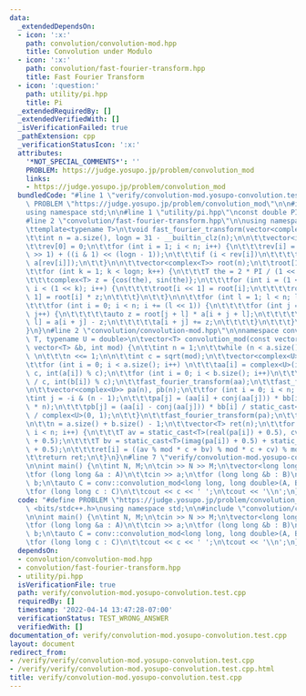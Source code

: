 ```yaml
---
data:
  _extendedDependsOn:
  - icon: ':x:'
    path: convolution/convolution-mod.hpp
    title: Convolution under Modulo
  - icon: ':x:'
    path: convolution/fast-fourier-transform.hpp
    title: Fast Fourier Transform
  - icon: ':question:'
    path: utility/pi.hpp
    title: Pi
  _extendedRequiredBy: []
  _extendedVerifiedWith: []
  _isVerificationFailed: true
  _pathExtension: cpp
  _verificationStatusIcon: ':x:'
  attributes:
    '*NOT_SPECIAL_COMMENTS*': ''
    PROBLEM: https://judge.yosupo.jp/problem/convolution_mod
    links:
    - https://judge.yosupo.jp/problem/convolution_mod
  bundledCode: "#line 1 \"verify/convolution-mod.yosupo-convolution.test.cpp\"\n#define\
    \ PROBLEM \"https://judge.yosupo.jp/problem/convolution_mod\"\n\n#include <bits/stdc++.h>\n\
    using namespace std;\n\n#line 1 \"utility/pi.hpp\"\nconst double PI = acos(-1);\n\
    #line 2 \"convolution/fast-fourier-transform.hpp\"\n\nusing namespace conv {\n\
    \ttemplate<typename T>\n\tvoid fast_fourier_transform(vector<complex<T>> &a) {\n\
    \t\tint n = a.size(), logn = 31 - __builtin_clz(n);\n\n\t\tvector<int> rev(n);\n\
    \t\trev[0] = 0;\n\t\tfor (int i = 1; i < n; i++) {\n\t\t\trev[i] = (rev[i >> 1]\
    \ >> 1) + ((i & 1) << (logn - 1));\n\t\t\tif (i < rev[i])\n\t\t\t\tswap(a[i],\
    \ a[rev[i]]);\n\t\t}\n\n\t\tvector<complex<T>> root(n);\n\t\troot[1] = {1, 0};\n\
    \t\tfor (int k = 1; k < logn; k++) {\n\t\t\tT the = 2 * PI / (1 << (k + 1));\n\
    \t\t\tcomplex<T> z = {cos(the), sin(the)};\n\t\t\tfor (int i = (1 << (k - 1));\
    \ i < (1 << k); i++) {\n\t\t\t\troot[i << 1] = root[i];\n\t\t\t\troot[i << 1 |\
    \ 1] = root[i] * z;\n\t\t\t}\n\t\t}\n\n\t\tfor (int l = 1; l < n; l <<= 1) {\n\
    \t\t\tfor (int i = 0; i < n; i += (l << 1)) {\n\t\t\t\tfor (int j = 0; j < l;\
    \ j++) {\n\t\t\t\t\tauto z = root[j + l] * a[i + j + l];\n\t\t\t\t\ta[i + j +\
    \ l] = a[i + j] - z;\n\t\t\t\t\ta[i + j] += z;\n\t\t\t\t}\n\t\t\t}\n\t\t}\n\t\
    }\n}\n#line 2 \"convolution/convolution-mod.hpp\"\n\nnamespace conv {\n\ttemplate<typename\
    \ T, typename U = double>\n\tvector<T> convolution_mod(const vector<T> &a, const\
    \ vector<T> &b, int mod) {\n\t\tint n = 1;\n\t\twhile (n < a.size() + b.size())\
    \ \n\t\t\tn <<= 1;\n\n\t\tint c = sqrt(mod);\n\t\tvector<complex<U>> aa(n), bb(n);\n\
    \t\tfor (int i = 0; i < a.size(); i++) \n\t\t\taa[i] = complex<U>(int(a[i]) /\
    \ c, int(a[i]) % c);\n\t\tfor (int i = 0; i < b.size(); i++)\n\t\t\tbb[i] = complex<U>(int(b[i])\
    \ / c, int(b[i]) % c);\n\t\tfast_fourier_transform(aa);\n\t\tfast_fourier_transform(bb);\n\
    \n\t\tvector<complex<U>> pa(n), pb(n);\n\t\tfor (int i = 0; i < n; i++) {\n\t\t\
    \tint j = -i & (n - 1);\n\t\t\tpa[j] = (aa[i] + conj(aa[j])) * bb[i] / static_cast<U>(2.0\
    \ * n);\n\t\t\tpb[j] = (aa[i] - conj(aa[j])) * bb[i] / static_cast<U>(2.0 * n)\
    \ / complex<U>(0, 1);\n\t\t}\n\t\tfast_fourier_transform(pa);\n\t\tfast_fourier_transform(pb);\n\
    \n\t\tn = a.size() + b.size() - 1;\n\t\tvector<T> ret(n);\n\t\tfor (int i = 0;\
    \ i < n; i++) {\n\t\t\tT av = static_cast<T>(real(pa[i]) + 0.5), cv = static_cast<T>(imag(pb[i])\
    \ + 0.5);\n\t\t\tT bv = static_cast<T>(imag(pa[i]) + 0.5) + static_cast<T>(real(pb[i])\
    \ + 0.5);\n\t\t\tret[i] = ((av % mod * c + bv) % mod * c + cv) % mod;\n\t\t}\n\
    \t\treturn ret;\n\t}\n}\n#line 7 \"verify/convolution-mod.yosupo-convolution.test.cpp\"\
    \n\nint main() {\n\tint N, M;\n\tcin >> N >> M;\n\tvector<long long> A(N), B(M);\n\
    \tfor (long long &a : A)\n\t\tcin >> a;\n\tfor (long long &b : B)\n\t\tcin >>\
    \ b;\n\tauto C = conv::convolution_mod<long long, long double>(A, B, 998244353);\n\
    \tfor (long long c : C)\n\t\tcout << c << ' ';\n\tcout << '\\n';\n}\n"
  code: "#define PROBLEM \"https://judge.yosupo.jp/problem/convolution_mod\"\n\n#include\
    \ <bits/stdc++.h>\nusing namespace std;\n\n#include \"convolution/convolution-mod.hpp\"\
    \n\nint main() {\n\tint N, M;\n\tcin >> N >> M;\n\tvector<long long> A(N), B(M);\n\
    \tfor (long long &a : A)\n\t\tcin >> a;\n\tfor (long long &b : B)\n\t\tcin >>\
    \ b;\n\tauto C = conv::convolution_mod<long long, long double>(A, B, 998244353);\n\
    \tfor (long long c : C)\n\t\tcout << c << ' ';\n\tcout << '\\n';\n}"
  dependsOn:
  - convolution/convolution-mod.hpp
  - convolution/fast-fourier-transform.hpp
  - utility/pi.hpp
  isVerificationFile: true
  path: verify/convolution-mod.yosupo-convolution.test.cpp
  requiredBy: []
  timestamp: '2022-04-14 13:47:28-07:00'
  verificationStatus: TEST_WRONG_ANSWER
  verifiedWith: []
documentation_of: verify/convolution-mod.yosupo-convolution.test.cpp
layout: document
redirect_from:
- /verify/verify/convolution-mod.yosupo-convolution.test.cpp
- /verify/verify/convolution-mod.yosupo-convolution.test.cpp.html
title: verify/convolution-mod.yosupo-convolution.test.cpp
---
```

